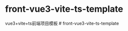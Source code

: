 # front-vue3-vite-ts-template
vue3+vite+ts前端项目模板
#   f r o n t - v u e 3 - v i t e - t s - t e m p l a t e  
 